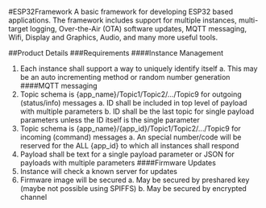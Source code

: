 #ESP32Framework
A basic framework for developing ESP32 based applications. The framework includes support for multiple instances, multi-target logging, Over-the-Air (OTA) software updates, MQTT messaging, Wifi, Display and Graphics, Audio, and many more useful tools.

##Product Details
###Requirements
####Instance Management
1. Each instance shall support a way to uniquely identify itself
 a. This may be an auto incrementing method or random number generation
####MQTT messaging
1. Topic schema is {app_name}/Topic1/Topic2/.../Topic9 for outgoing (status/info) messages
  a. ID shall be included in top level of payload with multiple parameters
  b. ID shall be the last topic for single payload parameters unless the ID itself is the single parameter
2. Topic schema is {app_name}/{app_id}/Topic1/Topic2/.../Topic9 for incoming (command) messages
 a. An special number/code will be reserved for the ALL {app_id} to which all instances shall respond
3. Payload shall be text for a single payload parameter or JSON for payloads with multiple parameters
####Firmware Updates
1. Instance will check a known server for updates
2. Firmware image will be secured
    a. May be secured by preshared key (maybe not possible using SPIFFS)
    b. May be secured by encrypted channel
